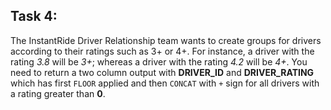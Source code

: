 ## Task 4:

The InstantRide Driver Relationship team wants to create groups for drivers according to their ratings such as 3+ or 4+. For instance, a driver with the rating _3.8_ will be _3+_; whereas a driver with the rating _4.2_ will be _4+_. You need to return a two column output with **DRIVER_ID** and **DRIVER_RATING** which has first `FLOOR` applied and then `CONCAT` with `+` sign for all drivers with a rating greater than **0**.
